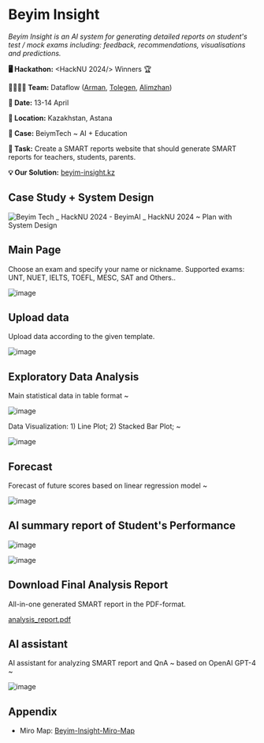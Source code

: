 # Beyim Insight
*Beyim Insight is an AI system for generating detailed reports on student's test / mock exams including: feedback, recommendations, visualisations and predictions.*

**🖥️ Hackathon:** <HackNU 2024/> Winners 🏆

**👨‍👩‍👧‍👦 Team:** Dataflow ([Arman](https://github.com/silvermete0r), [Tolegen](https://github.com/tolegengca), [Alimzhan](https://github.com/gumran))

**📅 Date:** 13-14 April

**📍 Location:** Kazakhstan, Astana

**💼 Case:** BeiymTech ~ AI + Education

**📝 Task:** Create a SMART reports website that should generate SMART reports for teachers, students, parents.


**💡 Our Solution:** [beyim-insight.kz](https://beyim-insight.streamlit.app/)

## Case Study + System Design

![Beyim Tech _ HackNU 2024 - BeyimAI _ HackNU 2024 ~ Plan with System Design](https://github.com/silvermete0r/beyim_tech_hacknu_case-4/assets/108217670/cf40fa4a-4459-499f-bd53-c1bc6f87a2f4)

## Main Page

Choose an exam and specify your name or nickname. Supported exams: UNT, NUET, IELTS, TOEFL, MESC, SAT and Others..

![image](https://github.com/silvermete0r/beyim_tech_hacknu_case-4/assets/108217670/c4427369-b5d6-4b29-b5a7-1b0354d2d430)


## Upload data

Upload data according to the given template. 

![image](https://github.com/silvermete0r/beyim_tech_hacknu_case-4/assets/108217670/da8c09e5-f040-454f-a023-d8cffc0355de)


## Exploratory Data Analysis

Main statistical data in table format ~

![image](https://github.com/silvermete0r/beyim_tech_hacknu_case-4/assets/108217670/a0c953ec-8315-46ce-9b06-e19ab8f06576)

Data Visualization: 1) Line Plot; 2) Stacked Bar Plot; ~ 

![image](https://github.com/silvermete0r/beyim_tech_hacknu_case-4/assets/108217670/743ad3c8-8c12-448e-9269-5926d8527669)


## Forecast

Forecast of future scores based on linear regression model ~

![image](https://github.com/silvermete0r/beyim_tech_hacknu_case-4/assets/108217670/01097417-ff34-4fa0-91ce-3d0e783730b6)

## AI summary report of Student's Performance

![image](https://github.com/silvermete0r/beyim_tech_hacknu_case-4/assets/108217670/97e946c6-345c-4b24-aee9-c7ae197e0844)

![image](https://github.com/silvermete0r/beyim_tech_hacknu_case-4/assets/108217670/eb6ddd76-29a4-4835-8020-9c3edd790329)


## Download Final Analysis Report

All-in-one generated SMART report in the PDF-format. 

[analysis_report.pdf](https://github.com/silvermete0r/beyim_tech_hacknu_case-4/files/15001334/analysis_report.pdf)


## AI assistant

AI assistant for analyzing SMART report and QnA ~ based on OpenAI GPT-4 ~

![image](https://github.com/silvermete0r/beyim_tech_hacknu_case-4/assets/108217670/b775d960-ce28-4206-b74d-b0246338d2f3)


## Appendix

 - Miro Map: [Beyim-Insight-Miro-Map](https://miro.com/app/board/uXjVKUt8e0c=/?share_link_id=974781542966)
